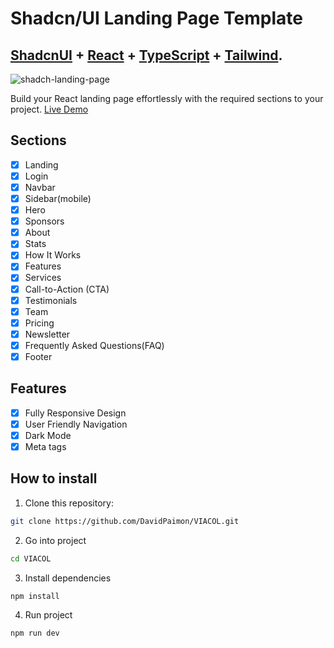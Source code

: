 # Shadcn/UI Landing Page Template

## <a href="https://ui.shadcn.com/" target="_blank">ShadcnUI</a> + <a href="https://react.dev/" target="_blank">React</a> + <a href="https://www.typescriptlang.org/" target="_blank">TypeScript</a> + <a href="https://tailwindcss.com/" target="_blank">Tailwind</a>.

![shadch-landing-page](https://github.com/leoMirandaa/shadcn-landing-page/assets/61714687/3ba7b51f-9589-4541-800a-5ab7cecad1b5)

Build your React landing page effortlessly with the required sections to your project. <a href="https://shadcn-landing-page.vercel.app/" target="_blank">Live Demo</a>

## Sections

- [x] Landing
- [x] Login
- [x] Navbar
- [x] Sidebar(mobile)
- [x] Hero
- [x] Sponsors
- [x] About
- [x] Stats
- [x] How It Works
- [x] Features
- [x] Services
- [x] Call-to-Action (CTA)
- [x] Testimonials
- [x] Team
- [x] Pricing
- [x] Newsletter
- [x] Frequently Asked Questions(FAQ)
- [x] Footer

## Features

- [x] Fully Responsive Design
- [x] User Friendly Navigation
- [x] Dark Mode
- [x] Meta tags

## How to install

1. Clone this repository:

```bash
git clone https://github.com/DavidPaimon/VIACOL.git
```

2. Go into project

```bash
cd VIACOL
```

3. Install dependencies

```bash
npm install
```

4. Run project

```bash
npm run dev
```
